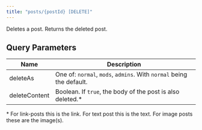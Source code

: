 ```yaml
---
title: "posts/{postId} [DELETE]"
---
```


Deletes a post. Returns the deleted post.

## Query Parameters

| Name          | Description                                                          |
| ------------- | -------------------------------------------------------------------- |
| deleteAs      | One of: `normal`, `mods`, `admins`. With `normal` being the default. |
| deleteContent | Boolean. If `true`, the body of the post is also deleted.\*          |

\* For link-posts this is the link. For text post this is the text. For image posts these are the image(s).
